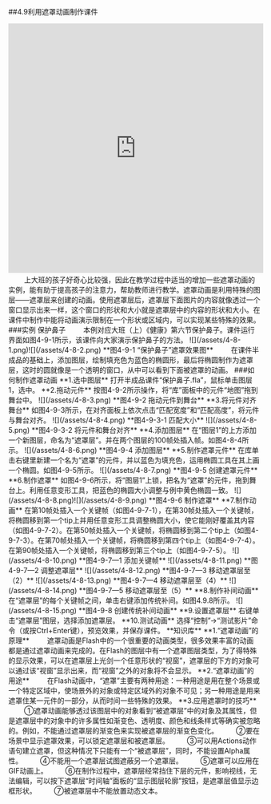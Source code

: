 ##4.9利用遮罩动画制作课件
<iframe height=498 width=510 src='http://player.youku.com/embed/XMzMyMTg2NTA2NA==' frameborder=0 'allowfullscreen'></iframe>
&nbsp;&nbsp;&nbsp;&nbsp;&nbsp;&nbsp;&nbsp;&nbsp;上大班的孩子好奇心比较强，因此在教学过程中适当的增加一些遮罩动画的实例，能有助于提高孩子的注意力，帮助教师进行教学。遮罩动画是利用特殊的图层——遮罩层来创建的动画。使用遮罩层后，遮罩层下面图片的内容就像透过一个窗口显示出来一样，这个窗口的形状和大小就是遮罩层中的内容的形状和大小。在课件中制作中能将动画演示限制在一个形状或区域内，可以实现某些特殊的效果。
###实例  保护鼻子
&nbsp;&nbsp;&nbsp;&nbsp;&nbsp;&nbsp;&nbsp;&nbsp;本例对应大班（上）《健康》第六节保护鼻子。课件运行界面如图4-9-1所示，该课件向大家演示保护鼻子的方法。
![](/assets/4-8-1.png)![](/assets/4-8-2.png)
**图4-9-1  “保护鼻子”遮罩效果图**
&nbsp;&nbsp;&nbsp;&nbsp;&nbsp;&nbsp;&nbsp;&nbsp;在课件半成品的基础上，添加图层，绘制填充色为蓝色的椭圆形，最后将椭圆制作为遮罩层，这时的圆就像是一个透明的窗口，从中可以看到下面被遮罩的动画。
###如何制作遮罩动画
**1.选中图层**   打开半成品课件“保护鼻子.fla”，鼠标单击图层1，选中。
**2.拖动元件**   按图4-9-2所示操作，将“库”面板中的元件“地图”拖到舞台中。
![](/assets/4-8-3.png)
**图4-9-2   拖动元件到舞台**
**3.将元件对齐舞台**   如图4-9-3所示，在对齐面板上依次点击“匹配宽度”和“匹配高度”，将元件与舞台对齐。
![](/assets/4-8-4.png)
**图4-9-3-1   匹配大小**
![](/assets/4-8-5.png)
**图4-9-3-2   将元件和舞台对齐**
**4.添加图层**  在“图层1”的上方添加一个新图层，命名为“遮罩层”。并在两个图层的100帧处插入帧。如图4-8-4所示。
![](/assets/4-8-6.png)
**图4-9-4   添加图层**
**5.制作遮罩元件** 在库单击右键里新建一个名为“遮罩”的元件，并以蓝色为填充色，运用椭圆工具在其上画一个椭圆。如图4-9-5所示。
![](/assets/4-8-7.png)
**图4-9-5  创建遮罩元件**
**6.制作遮罩**  如图4-9-6所示，将“图层1”上锁，把名为“遮罩”的元件，拖到舞台上。利用任意变形工具，把蓝色的椭圆大小调整与例中黄色椭圆一致。
![](/assets/4-8-8.png)![](/assets/4-8-9.png)
**图4-9-6  制作遮罩**
**7.制作动画**  在第10帧处插入一个关键帧（如图4-9-7-1），在第30帧处插入一个关键帧，将椭圆移到第一个tip上并用任意变形工具调整椭圆大小，使它能刚好覆盖其内容（如图4-9-7-2）。在第50帧处插入一个关键帧，将椭圆移到第二个tip上（如图4-9-7-3）。在第70帧处插入一个关键帧，将椭圆移到第四个tip上（如图4-9-7-4）。在第90帧处插入一个关键帧，将椭圆移到第三个tip上（如图4-9-7-5）。
![](/assets/4-8-10.png)
**图4-9-7—1  添加关键帧**
![](/assets/4-8-11.png)
**图4-9-7—2  调整遮罩层**
![](/assets/4-8-12.png)
**图4-9-7—3  移动遮罩层至（2）**
![](/assets/4-8-13.png)
**图4-9-7—4 移动遮罩层至（4）**
![](/assets/4-8-14.png)
**图4-9-7—5  移动遮罩层至（5）**
**8.制作补间动画**  在“遮罩层”的每个关键帧之间，单击右键添加传统补间。如图4.9.8所示。
![](/assets/4-8-15.png)
**图4-9-8  创建传统补间动画**
**9.设置遮罩层**  右键单击“遮罩层”图层，选择添加遮罩层。
**10.测试动画**   选择“控制”→“测试影片”命令（或按Ctrl+Enter键），预览效果，并保存课件。
**知识库**
**1.“遮罩动画”的原理**
&nbsp;&nbsp;&nbsp;&nbsp;&nbsp;&nbsp;&nbsp;&nbsp;遮罩动画是Flash中的一个很重要的动画类型，很多效果丰富的动画都是通过遮罩动画来完成的。在Flash的图层中有一个遮罩图层类型，为了得特殊的显示效果，可以在遮罩层上光剑一个任意形状的“视窗”，遮罩层的下方的对象可以通过该“视窗”显示出来，而“视窗”之外的对象将不会显示。
**2.“遮罩动画”的用途**
&nbsp;&nbsp;&nbsp;&nbsp;&nbsp;&nbsp;&nbsp;&nbsp;在Flash动画中，“遮罩”主要有两种用途：一种用途是用在整个场景或一个特定区域中，使场景外的对象或特定区域外的对象不可见；另一种用途是用来遮罩住某一元件的一部分，从而时间一些特殊的效果。
**3.应用遮罩时的技巧**
&nbsp;&nbsp;&nbsp;&nbsp;&nbsp;&nbsp;&nbsp;&nbsp;①遮罩动画能够透过该图层中的对象看到“被遮罩层”中的对象及其属性，但是遮罩层中的对象中的许多属性如渐变色、透明度、颜色和线条样式等确实被忽略的。例如，不能通过遮罩层的渐变色来实现被遮罩层的渐变色变化。
&nbsp;&nbsp;&nbsp;&nbsp;&nbsp;&nbsp;&nbsp;&nbsp;②要在场景中显示遮罩效果，可以锁定遮罩层和被遮罩层。
&nbsp;&nbsp;&nbsp;&nbsp;&nbsp;&nbsp;&nbsp;&nbsp;③可以用Actions动作语句建立遮罩，但这种情况下只能有一个“被遮罩层”，同时，不能设置Alpha属性。
&nbsp;&nbsp;&nbsp;&nbsp;&nbsp;&nbsp;&nbsp;&nbsp;④不能用一个遮罩层试图遮蔽另一个遮罩层。
&nbsp;&nbsp;&nbsp;&nbsp;&nbsp;&nbsp;&nbsp;&nbsp;⑤遮罩可以应用在GIF动画上。
&nbsp;&nbsp;&nbsp;&nbsp;&nbsp;&nbsp;&nbsp;&nbsp;⑥在制作过程中，遮罩层经常挡住下层的元件，影响视线，无法编辑，可以按下遮罩层“时间轴”面板的“显示图层轮廓”按钮，是遮罩层值显示边框形状。
&nbsp;&nbsp;&nbsp;&nbsp;&nbsp;&nbsp;&nbsp;&nbsp;⑦被遮罩层中不能放置动态文本。




